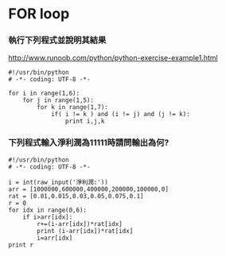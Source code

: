 
# FOR loop 

### 執行下列程式並說明其結果


http://www.runoob.com/python/python-exercise-example1.html
```
#!/usr/bin/python
# -*- coding: UTF-8 -*-
 
for i in range(1,6):
    for j in range(1,5):
        for k in range(1,7):
            if( i != k ) and (i != j) and (j != k):
                print i,j,k

```
### 下列程式輸入淨利潤為11111時請問輸出為何?
```
#!/usr/bin/python
# -*- coding: UTF-8 -*-
 
i = int(raw_input('淨利潤:'))
arr = [1000000,600000,400000,200000,100000,0]
rat = [0.01,0.015,0.03,0.05,0.075,0.1]
r = 0
for idx in range(0,6):
    if i>arr[idx]:
        r+=(i-arr[idx])*rat[idx]
        print (i-arr[idx])*rat[idx]
        i=arr[idx]
print r
```




